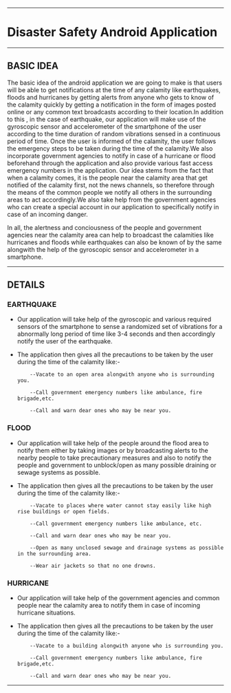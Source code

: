 -------------------------------------------------------------------------
# Disaster Safety Android Application
-------------------------------------------------------------------------
BASIC IDEA
-------------------------------------------------------------------------

The basic idea of the android application we are going to make is that 
users will be able to get notifications at the time of any calamity like
earthquakes, floods and hurricanes by getting alerts from anyone who gets
to know of the calamity quickly by getting a notification in the form of
images posted online or any common text broadcasts according to their 
location.In addition to this , in the case of earthquake, our application
will make use of the gyroscopic sensor and accelerometer of the smartphone of the user according
to the time duration of random vibrations sensed in a continuous period of time.
Once the user is informed of the calamity, the user follows the emergency steps to be 
taken during the time of the calamity.We also incorporate government agencies 
to notify in case of a hurricane or flood beforehand through the application 
and also provide various fast access emergency numbers in the application.
Our idea stems from the fact that when a calamity comes, it is the people near 
the calamity area that get notified of the calamity first, not the news channels, so 
therefore through the means of the common people we notify all others in the 
surrounding areas to act accordingly.We also take help from the government 
agencies who can create a special account in our application to specifically
notify in case of an incoming danger.    

In all, the alertness and conciousness of the people and government agencies 
near the calamity area can help to broadcast the calamities like hurricanes and
floods while earthquakes can also be known of by the same alongwith the help of the 
gyroscopic sensor and accelerometer in a smartphone.
   
----------------------------------------------------------------------------------
DETAILS
----------------------------------------------------------------------------------

### EARTHQUAKE

  - Our application will take help of the gyroscopic and various required sensors of the
    smartphone to sense a randomized set of vibrations for a abnormally long period of time like
    3-4 seconds and then accordingly notify the user of the earthquake.
    
  - The application then gives all the precautions to be taken by the user during the time of the 
    calamity like:-
    
            --Vacate to an open area alongwith anyone who is surrounding you.
            
            --Call government emergency numbers like ambulance, fire brigade,etc.
            
            --Call and warn dear ones who may be near you.
### FLOOD

  - Our application will take help of the people around the flood area to notify them either by taking 
    images or by broadcasting alerts to the nearby people to take precautionary measures and also to 
    notify the people and government to unblock/open as many possible draining or sewage systems as 
    possible.
    
  - The application then gives all the precautions to be taken by the user during the time of the 
    calamity like:- 
    
            --Vacate to places where water cannot stay easily like high rise buildings or open fields.
            
            --Call government emergency numbers like ambulance, etc.
            
            --Call and warn dear ones who may be near you.
            
            --Open as many unclosed sewage and drainage systems as possible in the surrounding area.
            
            --Wear air jackets so that no one drowns.
            
### HURRICANE

  - Our application will take help of the government agencies and common people near the calamity area 
    to notify them in case of incoming hurricane situations.
  - The application then gives all the precautions to be taken by the user during the time of the 
    calamity like:-
    
            --Vacate to a building alongwith anyone who is surrounding you.
            
            --Call government emergency numbers like ambulance, fire brigade,etc.
            
            --Call and warn dear ones who may be near you.
            
------------------------------------------------------------------------------------------------------------

